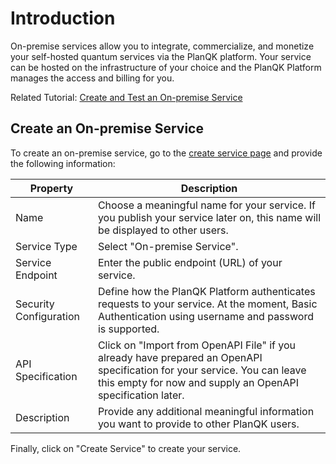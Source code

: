 # Introduction

On-premise services allow you to integrate, commercialize, and monetize your self-hosted quantum services via the PlanQK platform.
Your service can be hosted on the infrastructure of your choice and the PlanQK Platform manages the access and billing for you.

Related Tutorial: [Create and Test an On-premise Service](../tutorials/tutorial-meter-external-service.md)

## Create an On-premise Service

To create an on-premise service, go to the [create service page](https://platform.planqk.de/services/new) and provide the following information:

| Property               | Description                                                                                                                                                                             |
|------------------------|-----------------------------------------------------------------------------------------------------------------------------------------------------------------------------------------|
| Name                   | Choose a meaningful name for your service. If you publish your service later on, this name will be displayed to other users.                                                            |
| Service Type           | Select "On-premise Service".                                                                                                                                                              |
| Service Endpoint       | Enter the public endpoint (URL) of your service.                                                                                                                                        |    
| Security Configuration | Define how the PlanQK Platform authenticates requests to your service. At the moment, Basic Authentication using username and password is supported.                                    |
| API Specification      | Click on "Import from OpenAPI File" if you already have prepared an OpenAPI specification for your service. You can leave this empty for now and supply an OpenAPI specification later. |
| Description            | Provide any additional meaningful information you want to provide to other PlanQK users.                                                                                                |

Finally, click on "Create Service" to create your service.


